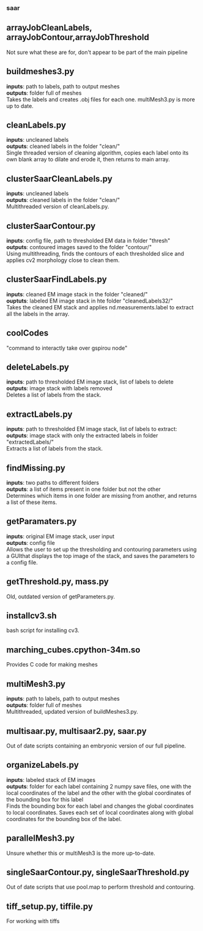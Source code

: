 ### saar

## arrayJobCleanLabels, arrayJobContour,arrayJobThreshold
Not sure what these are for, don't appear to be part of the main pipeline

## buildmeshes3.py
**inputs**: path to labels, path to output meshes  
**outputs**: folder full of meshes  
Takes the labels and creates .obj files for each one. multiMesh3.py is more up to date.

## cleanLabels.py
**inputs**: uncleaned labels  
**outputs**: cleaned labels in the folder "clean/"  
Single threaded version of cleaning algorithm, copies each label onto its own blank array to dilate and erode it, then returns to main array.

## clusterSaarCleanLabels.py
**inputs**: uncleaned labels  
**outputs**: cleaned labels in the folder "clean/"  
Multithreaded version of cleanLabels.py.

## clusterSaarContour.py
**inputs**: config file, path to thresholded EM data in folder "thresh"  
**outputs**: contoured images saved to the folder "contour/"  
Using multithreading, finds the contours of each thresholded slice and applies cv2 morphology close to clean them.

## clusterSaarFindLabels.py
**inputs**: cleaned EM image stack in the folder "cleaned/"  
**ouptuts**: labeled EM image stack in hte folder "cleanedLabels32/"  
Takes the cleaned EM stack and applies nd.measurements.label to extract all the labels in the array.

## coolCodes
"command to interactly take over gspirou node"

## deleteLabels.py
**inputs**: path to thresholded EM image stack, list of labels to delete  
**outputs**: image stack with labels removed  
Deletes a list of labels from the stack.

## extractLabels.py
**inputs**: path to thresholded EM image stack, list of labels to extract:  
**outputs**: image stack with only the extracted labels in folder "extractedLabels/"  
Extracts a list of labels from the stack.

## findMissing.py
**inputs**: two paths to different folders  
**outputs**: a list of items present in one folder but not the other  
Determines which items in one folder are missing from another, and returns a list of these items.

## getParamaters.py
**inputs**: original EM image stack, user input  
**outputs**: config file  
Allows the user to set up the thresholding and contouring parameters using a GUIthat displays the top image of the stack, and saves the parameters to a config file.

## getThreshold.py, mass.py
Old, outdated version of getParameters.py.

## installcv3.sh
bash script for installing cv3.

## marching_cubes.cpython-34m.so
Provides C code for making meshes

## multiMesh3.py
**inputs**: path to labels, path to output meshes  
**outputs**: folder full of meshes  
Multithreaded, updated version of buildMeshes3.py.

## multisaar.py, multisaar2.py, saar.py
Out of date scripts containing an embryonic version of our full pipeline.

## organizeLabels.py
**inputs**: labeled stack of EM images  
**outputs**: folder for each label containing 2 numpy save files, one with the local coordinates of the label and the other with the global coordinates of the bounding box for this label  
Finds the bounding box for each label and changes the global coordinates to local coordinates. Saves each set of local coordinates along with global coordinates for the bounding box of the label.

## parallelMesh3.py
Unsure whether this or multiMesh3 is the more up-to-date.

## singleSaarContour.py, singleSaarThreshold.py
Out of date scripts that use pool.map to perform threshold and contouring.

## tiff_setup.py, tiffile.py
For working with tiffs
